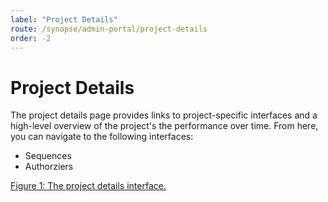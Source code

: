 ```yaml
---
label: "Project Details"
route: /synapse/admin-portal/project-details
order: -2
---
```

# Project Details

The project details page provides links to project-specific interfaces and a high-level overview of the project's the performance over time. From here, you can navigate to the following interfaces:

 - Sequences
 - Authorziers

[Figure 1: The project details interface.](synapse/images/projectdetails.png)